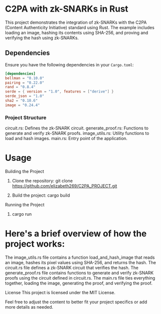 # C2PA with zk-SNARKs in Rust

This project demonstrates the integration of zk-SNARKs with the C2PA (Content Authenticity Initiative) standard using Rust. The example includes loading an image, hashing its contents using SHA-256, and proving and verifying the hash using zk-SNARKs.

## Dependencies

Ensure you have the following dependencies in your `Cargo.toml`:

```toml
[dependencies]
bellman = "0.10.0"
pairing = "0.22.0"
rand = "0.8.4"
serde = { version = "1.0", features = ["derive"] }
serde_json = "1.0"
sha2 = "0.10.6"
image = "0.24.4"
```

### Project Structure

circuit.rs: Defines the zk-SNARK circuit.
generate_proof.rs: Functions to generate and verify zk-SNARK proofs.
image_utils.rs: Utility functions to load and hash images.
main.rs: Entry point of the application.

# Usage

Building the Project

1. Clone the repository: git clone https://github.com/elizabeth269/C2PA_PROJECT.git

2. Build the project: cargo build

Running the Project

1. cargo run

# Here's a brief overview of how the project works:

The image_utils.rs file contains a function load_and_hash_image that reads an image, hashes its pixel values using SHA-256, and returns the hash.
The circuit.rs file defines a zk-SNARK circuit that verifies the hash.
The generate_proof.rs file contains functions to generate and verify zk-SNARK proofs using the circuit defined in circuit.rs.
The main.rs file ties everything together, loading the image, generating the proof, and verifying the proof.

License
This project is licensed under the MIT License.

Feel free to adjust the content to better fit your project specifics or add more details as needed.
